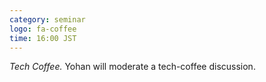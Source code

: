 ```yaml
---
category: seminar
logo: fa-coffee
time: 16:00 JST
---
```


*Tech Coffee.* Yohan will moderate a tech-coffee discussion. 